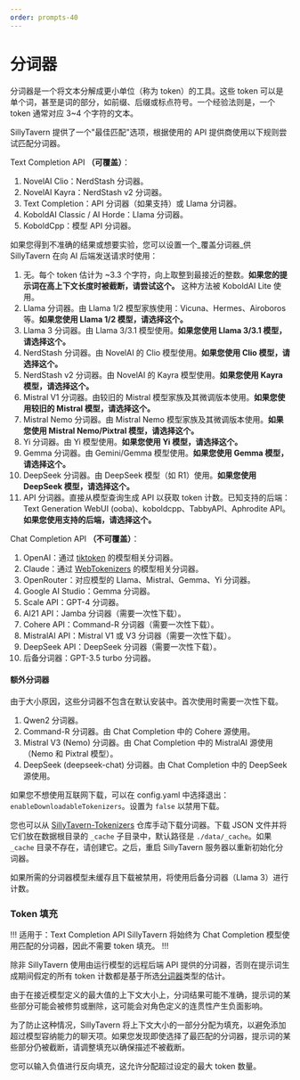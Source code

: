 ```yaml
---
order: prompts-40
---
```


# 分词器

分词器是一个将文本分解成更小单位（称为 token）的工具。这些 token 可以是单个词，甚至是词的部分，如前缀、后缀或标点符号。一个经验法则是，一个 token 通常对应 3~4 个字符的文本。

SillyTavern 提供了一个"最佳匹配"选项，根据使用的 API 提供商使用以下规则尝试匹配分词器。

Text Completion API **（可覆盖）**：

1. NovelAI Clio：NerdStash 分词器。
2. NovelAI Kayra：NerdStash v2 分词器。
3. Text Completion：API 分词器（如果支持）或 Llama 分词器。
4. KoboldAI Classic / AI Horde：Llama 分词器。
5. KoboldCpp：模型 API 分词器。

如果您得到不准确的结果或想要实验，您可以设置一个_覆盖分词器_供 SillyTavern 在向 AI 后端发送请求时使用：

1. 无。每个 token 估计为 ~3.3 个字符，向上取整到最接近的整数。**如果您的提示词在高上下文长度时被截断，请尝试这个。** 这种方法被 KoboldAI Lite 使用。
2. Llama 分词器。由 Llama 1/2 模型家族使用：Vicuna、Hermes、Airoboros 等。**如果您使用 Llama 1/2 模型，请选择这个。**
3. Llama 3 分词器。由 Llama 3/3.1 模型使用。**如果您使用 Llama 3/3.1 模型，请选择这个。**
4. NerdStash 分词器。由 NovelAI 的 Clio 模型使用。**如果您使用 Clio 模型，请选择这个。**
5. NerdStash v2 分词器。由 NovelAI 的 Kayra 模型使用。**如果您使用 Kayra 模型，请选择这个。**
6. Mistral V1 分词器。由较旧的 Mistral 模型家族及其微调版本使用。**如果您使用较旧的 Mistral 模型，请选择这个。**
7. Mistral Nemo 分词器。由 Mistral Nemo 模型家族及其微调版本使用。**如果您使用 Mistral Nemo/Pixtral 模型，请选择这个。**
8. Yi 分词器。由 Yi 模型使用。**如果您使用 Yi 模型，请选择这个。**
9. Gemma 分词器。由 Gemini/Gemma 模型使用。**如果您使用 Gemma 模型，请选择这个。**
10. DeepSeek 分词器。由 DeepSeek 模型（如 R1）使用。**如果您使用 DeepSeek 模型，请选择这个。**
11. API 分词器。直接从模型查询生成 API 以获取 token 计数。已知支持的后端：Text Generation WebUI (ooba)、koboldcpp、TabbyAPI、Aphrodite API。**如果您使用支持的后端，请选择这个。**

Chat Completion API **（不可覆盖）**：

1. OpenAI：通过 [tiktoken](https://github.com/openai/tiktoken) 的模型相关分词器。
2. Claude：通过 [WebTokenizers](https://github.com/mlc-ai/tokenizers-cpp) 的模型相关分词器。
3. OpenRouter：对应模型的 Llama、Mistral、Gemma、Yi 分词器。
4. Google AI Studio：Gemma 分词器。
5. Scale API：GPT-4 分词器。
6. AI21 API：Jamba 分词器（需要一次性下载）。
7. Cohere API：Command-R 分词器（需要一次性下载）。
8. MistralAI API：Mistral V1 或 V3 分词器（需要一次性下载）。
9. DeepSeek API：DeepSeek 分词器（需要一次性下载）。
10. 后备分词器：GPT-3.5 turbo 分词器。

#### 额外分词器

由于大小原因，这些分词器不包含在默认安装中。首次使用时需要一次性下载。

1. Qwen2 分词器。
2. Command-R 分词器。由 Chat Completion 中的 Cohere 源使用。
3. Mistral V3 (Nemo) 分词器。由 Chat Completion 中的 MistralAI 源使用（Nemo 和 Pixtral 模型）。
4. DeepSeek (deepseek-chat) 分词器。由 Chat Completion 中的 DeepSeek 源使用。

如果您不想使用互联网下载，可以在 config.yaml 中选择退出：`enableDownloadableTokenizers`。设置为 `false` 以禁用下载。

您也可以从 [SillyTavern-Tokenizers](https://github.com/SillyTavern/SillyTavern-Tokenizers) 仓库手动下载分词器。下载 JSON 文件并将它们放在数据根目录的 `_cache` 子目录中，默认路径是 `./data/_cache`。如果 `_cache` 目录不存在，请创建它。之后，重启 SillyTavern 服务器以重新初始化分词器。

如果所需的分词器模型未缓存且下载被禁用，将使用后备分词器（Llama 3）进行计数。

### Token 填充

!!! 适用于：Text Completion API
SillyTavern 将始终为 Chat Completion 模型使用匹配的分词器，因此不需要 token 填充。
!!!

除非 SillyTavern 使用由运行模型的远程后端 API 提供的分词器，否则在提示词生成期间假定的所有 token 计数都是基于所选[分词器](#分词器)类型的估计。

由于在接近模型定义的最大值的上下文大小上，分词结果可能不准确，提示词的某些部分可能会被修剪或删除，这可能会对角色定义的连贯性产生负面影响。

为了防止这种情况，SillyTavern 将上下文大小的一部分分配为填充，以避免添加超过模型容纳能力的聊天项。如果您发现即使选择了最匹配的分词器，提示词的某些部分仍被截断，请调整填充以确保描述不被截断。

您可以输入负值进行反向填充，这允许分配超过设定的最大 token 数量。
